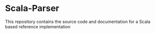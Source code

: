 Scala-Parser
============

This repository contains the source code and documentation for a Scala based reference implementation
